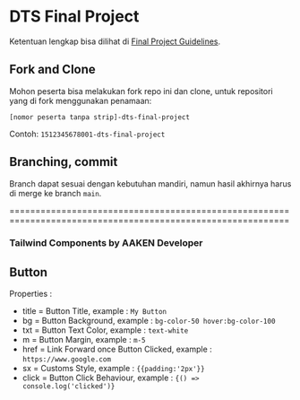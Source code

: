 # DTS Final Project

Ketentuan lengkap bisa dilihat di [Final Project Guidelines](https://docs.google.com/document/d/1tIJWFEUr2NU8FZSxAA1IPi7ZYVn1jBDp6IdFUZjempg/edit?usp=sharing).

## Fork and Clone

Mohon peserta bisa melakukan fork repo ini dan clone, untuk repositori yang di fork menggunakan penamaan:

`[nomor peserta tanpa strip]-dts-final-project`

Contoh: `1512345678001-dts-final-project`

## Branching, commit

Branch dapat sesuai dengan kebutuhan mandiri, namun hasil akhirnya harus di merge ke branch `main`.

============================================================================================================

### Tailwind Components by AAKEN Developer

## Button
Properties :
- title = Button Title, example : `My Button`
- bg = Button Background, example : `bg-color-50 hover:bg-color-100`
- txt = Button Text Color, example : `text-white`
- m = Button Margin, example : `m-5`
- href = Link Forward once Button Clicked, example : `https://www.google.com`
- sx = Customs Style, example : `{{padding:'2px'}}`
- click = Button Click Behaviour, example : `{() => console.log('clicked')}`